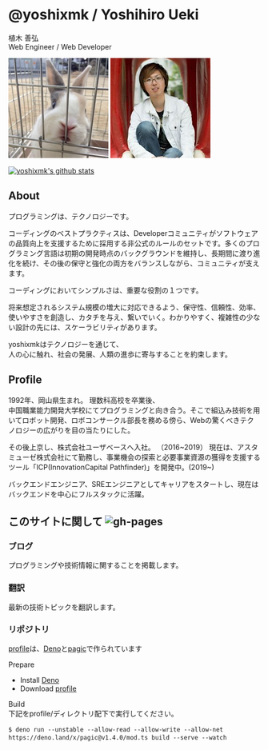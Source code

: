 # @yoshixmk / Yoshihiro Ueki
植木 善弘  
Web Engineer / Web Developer  

![Github icon](./static/images/usagi.jpg)
![Facebbok's face](./static/images/yoshixmk.jpg)  

[![yoshixmk's github stats](https://github-readme-stats.vercel.app/api?username=yoshixmk&show_icons=true)](https://github.com/anuraghazra/github-readme-stats)

## About
プログラミングは、テクノロジーです。  

コーディングのベストプラクティスは、Developerコミュニティがソフトウェアの品質向上を支援するために採用する非公式のルールのセットです。多くのプログラミング言語は初期の開発時点のバックグラウンドを維持し、長期間に渡り進化を続け、その後の保守と強化の両方をバランスしながら、コミュニティが支えます。  

コーディングにおいてシンプルさは、重要な役割の１つです。  

将来想定されるシステム規模の増大に対応できるよう、保守性、信頼性、効率、使いやすさを創造し、カタチを与え、繋いでいく。わかりやすく、複雑性の少ない設計の先には、スケーラビリティがあります。  

yoshixmkはテクノロジーを通じて、  
人の心に触れ、社会の発展、人類の進歩に寄与することを約束します。

## Profile
1992年、岡山県生まれ。
理数科高校を卒業後、  
中国職業能力開発大学校にてプログラミングと向き合う。そこで組込み技術を用いてロボット開発、ロボコンサークル部長を務める傍ら、Webの驚くべきテクノロジーの広がりを目の当たりにした。  

その後上京し、株式会社ユーザベースへ入社。  （2016~2019）
現在は、アスタミューゼ株式会社にて勤務し、事業機会の探索と必要事業資源の獲得を支援するツール「ICP(InnovationCapital Pathfinder)」を開発中。(2019~)  

バックエンドエンジニア、SREエンジニアとしてキャリアをスタートし、現在はバックエンドを中心にフルスタックに活躍。

## このサイトに関して ![gh-pages](https://github.com/yoshixmk/profile/workflows/gh-pages/badge.svg)

### ブログ
プログラミングや技術情報に関することを掲載します。

### 翻訳
最新の技術トピックを翻訳します。

### リポジトリ
[profile](https://github.com/yoshixmk/profile)は、[Deno](https://deno.land/)と[pagic](https://github.com/xcatliu/pagic)で作られています

 Prepare  
- Install [Deno](https://deno.land/)
- Download [profile](https://github.com/yoshixmk/profile)

Build  
下記をprofile/ディレクトリ配下で実行してください。
```Shell
$ deno run --unstable --allow-read --allow-write --allow-net https://deno.land/x/pagic@v1.4.0/mod.ts build --serve --watch
```
